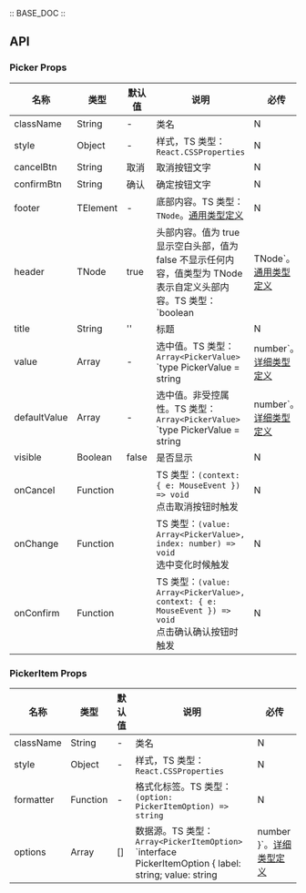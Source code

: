 :: BASE_DOC ::

## API
### Picker Props

名称 | 类型 | 默认值 | 说明 | 必传
-- | -- | -- | -- | --
className | String | - | 类名 | N
style | Object | - | 样式，TS 类型：`React.CSSProperties` | N
cancelBtn | String | 取消 | 取消按钮文字 | N
confirmBtn | String | 确认 | 确定按钮文字 | N
footer | TElement | - | 底部内容。TS 类型：`TNode`。[通用类型定义](https://github.com/Tencent/tdesign-mobile-react/blob/develop/src/common.ts) | N
header | TNode | true | 头部内容。值为 true 显示空白头部，值为 false 不显示任何内容，值类型为 TNode 表示自定义头部内容。TS 类型：`boolean | TNode`。[通用类型定义](https://github.com/Tencent/tdesign-mobile-react/blob/develop/src/common.ts) | N
title | String | '' | 标题 | N
value | Array | - | 选中值。TS 类型：`Array<PickerValue>` `type PickerValue = string | number`。[详细类型定义](https://github.com/Tencent/tdesign-mobile-react/tree/develop/src/picker/type.ts) | N
defaultValue | Array | - | 选中值。非受控属性。TS 类型：`Array<PickerValue>` `type PickerValue = string | number`。[详细类型定义](https://github.com/Tencent/tdesign-mobile-react/tree/develop/src/picker/type.ts) | N
visible | Boolean | false | 是否显示 | N
onCancel | Function |  | TS 类型：`(context: { e: MouseEvent }) => void`<br/>点击取消按钮时触发 | N
onChange | Function |  | TS 类型：`(value: Array<PickerValue>, index: number) => void`<br/>选中变化时候触发 | N
onConfirm | Function |  | TS 类型：`(value: Array<PickerValue>, context: { e: MouseEvent }) => void`<br/>点击确认确认按钮时触发 | N

### PickerItem Props

名称 | 类型 | 默认值 | 说明 | 必传
-- | -- | -- | -- | --
className | String | - | 类名 | N
style | Object | - | 样式，TS 类型：`React.CSSProperties` | N
formatter | Function | - | 格式化标签。TS 类型：`(option: PickerItemOption) => string` | N
options | Array | [] | 数据源。TS 类型：`Array<PickerItemOption>` `interface PickerItemOption { label: string; value: string | number }`。[详细类型定义](https://github.com/Tencent/tdesign-mobile-react/tree/develop/src/picker/type.ts) | N
